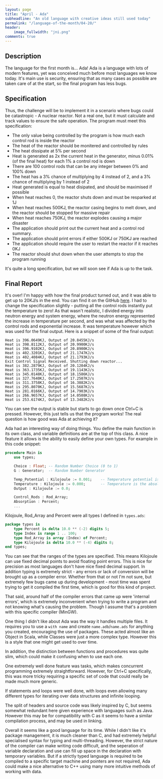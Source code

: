```yaml
---
layout: page
title: "April - Ada"
subheadline: "An old language with creative ideas still used today"
permalink: "/language-of-the-month/04-20/"
header:
    image_fullwidth: "jni.png"
comments: true
---
```


## Description

The language for the first month is... Ada! Ada is a language with lots of modern features, yet was conceived much before most languages we know today. It's main use is security, ensuring that as many cases as possible are taken care of at the start, so the final program has less bugs.

## Specification

Thus, the challenge will be to implement it in a scenario where bugs could be catastropic - A nuclear reactor. Not a real one, but it must calculate and track values to ensure the safe operation. The program must meet this specification:
 - The only value being controlled by the program is how much each control rod is inside the reactor
 - The heat of the reactor should be monitered and controlled by rules
 - The heat dissipate at 5% per second
 - Heat is generated as 2x the current heat in the generator, minus 0.01% (of the final heat) for each 1% a control rod is down
 - There are 100 control rods that can be any integer between 0% and 100% down
 - The heat has a 3% chance of multiplying by 4 instead of 2, and a 3% chance of multiplying by 1 instead of 2
 - Heat generated is equal to heat disipated, and should be maximised if possible
 - When heat reaches 0, the reactor shuts down and must be resparked at 1J
 - When heat reaches 500KJ, the reactor casing begins to melt down, and the reactor should be stopped for massive repair
 - When heat reaches 750KJ, the reactor explodes causing a major disaster
 - The application should print out the current heat and a control rod summary.
 - The application should print errors if either 500KJ or 750KJ are reached
 - The application should require the user to restart the reactor if it reaches 0KJ
 - The reactor should shut down when the user attempts to stop the program running

It's quite a long specification, but we will soon see if Ada is up to the task.

## Final Report

It's over! I'm happy with how the final product turned out, and it was able to get up to 20KJ/s in the end. You can find it on the GitHub [here](https://github.com/Black-Photon/Programming-Language-of-the-Month). I had to change the specification slightly - putting all the control rods instantly put the temperature to zero! As that wasn't realistic, I divided energy into neutron energy and system energy, where the neutron energy represented the increase in temperature per second, and was what was affected by the control rods and exponential increase. It was temperature however which was used for the final output. Here is a snippet of some of the final output:

```
Heat is 396.0649KJ, Output of 20.8455KJ/s
Heat is 398.8112KJ, Output of 20.9900KJ/s
Heat is 396.9102KJ, Output of 20.8900KJ/s
Heat is 402.3201KJ, Output of 21.1747KJ/s
Heat is 402.4084KJ, Output of 21.1793KJ/s
Exit Control Signal Received. Shutting down reactor...
Heat is 382.2879KJ, Output of 20.1204KJ/s
Heat is 363.1735KJ, Output of 19.1143KJ/s
Heat is 345.0148KJ, Output of 18.1586KJ/s
Heat is 327.7640KJ, Output of 17.2507KJ/s
Heat is 311.3758KJ, Output of 16.3882KJ/s
Heat is 295.8070KJ, Output of 15.5687KJ/s
Heat is 281.0166KJ, Output of 14.7903KJ/s
Heat is 266.9657KJ, Output of 14.0508KJ/s
Heat is 253.6174KJ, Output of 13.3482KJ/s
```

You can see the output is stable but starts to go down once Ctrl+C is pressed. However, this just tells us that the program works! The real question is how good was Ada at achieving it?

Ada had an interesting way of doing things. You define the main function in its own class, and variable definitions are at the top of this class. A nice feature it allows is the ability to easily define your own types. For example in this code snippet:

```ada
procedure Main is
    use types;

    Choice : Float; -- Random Number Choice (0 to 1)
    G : Generator;  -- Random Number Generator

    Temp_Potential : Kilojoule := 0.001;    -- Temperature potential is the total neutron energy in the system
    Temperature : Kilojoule := 0.000;       -- Temperature is the absolute energy in the system (not inc neutrons)
    Output : Kilojoule := 0.0;

    Control_Rods : Rod_Array;
    Absorption : Percent;
    ...
```

Kilojoule, Rod_Array and Percent were all types I defined in `types.ads`:

```ada
package types is
    type Percent is delta 10.0 ** (-2) digits 5;
    type Index is range 1 .. 100;
    type Rod_Array is array (Index) of Percent;
    type Kilojoule is delta 10.0 ** (-4) digits 8;
end types;
```

You can see that the ranges of the types are specified. This means Kilojoule can use fixed decimal points to avoid floating point errors. This is nice for precision as most languages don't have nice fixed decimal support. In addition typing is extremely strict - any errors or lack of conversion will be brought up as a compiler error. Whether from that or not I'm not sure, but extremely few bugs came up during development - most time was spent trying to get it compiled the first time, which is good for this kind of project.

That said, around half of the compiler errors that came up were 'internal errors', which is extremely inconvenient when trying to write a program and not knowing what's causing the problem. Though I assume that's a problem with this specific compiler (MinGW).

One thing I didn't like about Ada was the way it handles multiple files. It requires you to use a `with name` and create `name.adb`/`name.ads` for anything you created, encouraging the use of packages. These acted almost like an Object in Scala, while Classes were just a more complex type. However this is a style that one might get used to over time.

In addition, the distinction between functions and procedures was quite slim, which could make it confusing when to use each one.

One extremely well done feature was tasks, which makes concurrent programming extremely straightforward. However, for Ctrl+C specifically, this was more tricky requiring a specific set of code that could really be made much more generic.

If statements and loops were well done, with loops even allowing many different types for iterating over data structures and infinite looping.

The split of headers and source code was likely inspired by C, but seems somewhat redundant here given experience with languages such as Java. However this may be for compatibility with C as it seems to have a similar compilation process, and may be used in linking.

Overall it seems like a good language for its time. While I didn't like it's package management, it is much cleaner than C, and had extremely helpful specialised syntax for typing and multi-threading. However, the strict nature of the compiler can make writing code difficult, and the seperation of variable declaration and use can fill up space in the declaration with temporary variables. But if a strictly typed language is required to be compiled to a specific target machine and pointers are not required, Ada could make a nice alternative to C++ using many more intuitive methods of working with data.